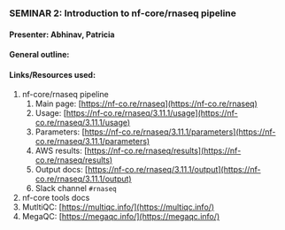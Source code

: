 ### SEMINAR 2: Introduction to nf-core/rnaseq pipeline

  

#### **Presenter: Abhinav, Patricia**

  

#### General outline:[](https://app.clickup.com/37300873/v/dc/13jam9-2128/13jam9-2148?block=block-f78a2869-7593-42ad-909c-94c3645c1233)

  

#### **Links/Resources used:**

1. nf-core/rnaseq pipeline
    1. Main page: [https://nf-co.re/rnaseq](https://nf-co.re/rnaseq)
    2. Usage: [https://nf-co.re/rnaseq/3.11.1/usage](https://nf-co.re/rnaseq/3.11.1/usage)
    3. Parameters: [https://nf-co.re/rnaseq/3.11.1/parameters](https://nf-co.re/rnaseq/3.11.1/parameters)
    4. AWS results: [https://nf-co.re/rnaseq/results](https://nf-co.re/rnaseq/results)
    5. Output docs: [https://nf-co.re/rnaseq/3.11.1/output](https://nf-co.re/rnaseq/3.11.1/output)
    6. Slack channel `#rnaseq`
2. nf-core tools docs
3. MutltiQC: [https://multiqc.info/](https://multiqc.info/)
4. MegaQC: [https://megaqc.info/](https://megaqc.info/)
